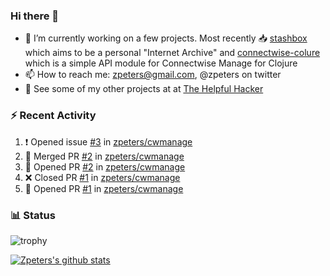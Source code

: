 ### Hi there 👋


- 🔭 I’m currently working on a few projects.  Most recently :inbox_tray: [stashbox](https://github.com/zpeters/stashbox) which aims to be a personal "Internet Archive" and [connectwise-colure](https://github.com/zpeters/connectwise-clojure) which is a simple API module for Connectwise Manage for Clojure
- 📫 How to reach me: zpeters@gmail.com, @zpeters on twitter
- 👋 See some of my other projects at at [The Helpful Hacker](https://thehelpfulhacker.net)

### :zap: Recent Activity

<!--START_SECTION:activity-->
1. ❗️ Opened issue [#3](https://github.com/zpeters/cwmanage/issues/3) in [zpeters/cwmanage](https://github.com/zpeters/cwmanage)
2. 🎉 Merged PR [#2](https://github.com/zpeters/cwmanage/pull/2) in [zpeters/cwmanage](https://github.com/zpeters/cwmanage)
3. 💪 Opened PR [#2](https://github.com/zpeters/cwmanage/pull/2) in [zpeters/cwmanage](https://github.com/zpeters/cwmanage)
4. ❌ Closed PR [#1](https://github.com/zpeters/cwmanage/pull/1) in [zpeters/cwmanage](https://github.com/zpeters/cwmanage)
5. 💪 Opened PR [#1](https://github.com/zpeters/cwmanage/pull/1) in [zpeters/cwmanage](https://github.com/zpeters/cwmanage)
<!--END_SECTION:activity-->

### :bar_chart: Status

![trophy](https://github-profile-trophy.vercel.app/?username=zpeters)

[![Zpeters's github stats](https://github-readme-stats.vercel.app/api?username=zpeters)](https://github.com/zpeters/github-readme-stats&show_icons=true)
